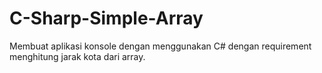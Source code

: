 # C-Sharp-Simple-Array
Membuat aplikasi konsole dengan menggunakan C# dengan requirement menghitung jarak kota dari array.
